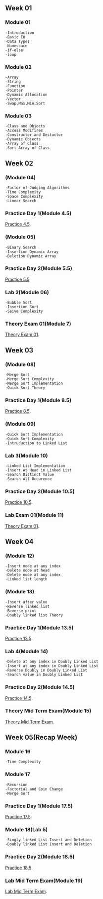 ## Week 01

### Module 01
``` 
-Introduction
-Basic IO
-Data Types 
-Namespace
-if-else 
-loop
```
### Module 02
```
-Array
-String
-Function
-Pointer
-Dynamic Allocation
-Vector
-Swap,Max,Min,Sort
```
### Module 03
```
-Class and Objects
-Access Modifires
-Constructor and Destuctor
-Dynamic Objects
-Array of Class
-Sort Array of Class
```

## Week 02

### (Module 04)
```
-Factor of Judging Algorithms
-Time Complexity
-Space Complexity
-Linear Search
```
### Practice Day 1(Module 4.5)
[Practice 4.5](https://docs.google.com/document/d/15yw1B-S63VL3LqQP86bCc4guX5BRW2J5Pktas_Bg7JE/edit).

### (Module 05)
```
-Binary Search
-Insertion Dynamic Array
-Deletion Dynamic Array
```
### Practice Day 2(Module 5.5)
[Practice 5.5](https://docs.google.com/document/d/1Q3f1xGFFDRZfV1r0MBKRT5ipppzNorquFyGLHyFqItU/edit).

### Lab 2(Module 06)
```
-Bubble Sort
-Insertion Sort
-Seive Complexity 
```
### Theory Exam 01(Module 7)
[Theory Exam 01](https://docs.google.com/document/d/11no3B5UqZ30GWnUCb0nRGwOdGm5lomyD2xh0mHX2ONI/edit?usp=sharing).

## Week 03

### (Module 08)
```
-Merge Sort
-Merge Sort Complexity
-Merge Sort Implementation
-Quick Sort Theory
```
### Practice Day 1(Module 8.5)
[Practice 8.5](https://docs.google.com/document/d/11Re0S3mgG1--Fn-NjLtVkS0fH_F1ioD5BRLw3LTFTuc/edit).

### (Module 09)
```
-Quick Sort Implementation
-Quick Sort Complexity
-Intruduction to Linked List
```

### Lab 3(Module 10)
```
-Linked List Implementation
-Insert At Head in Linked List
-Search Distinct Value
-Search All Occurence
```

### Practice Day 2(Module 10.5)
[Practice 10.5](https://docs.google.com/document/d/1fhdsyMQ-rSABiciSR_k--e-BZ2mt0ex5FZIPVwZwGB0/edit).


### Lab Exam 01(Module 11)
[Theory Exam 01](https://docs.google.com/document/d/1fxnTOvnXpqwPOOoRV617w1sNlTv8vSMbM4vNY71fsG4/edit).

## Week 04

### (Module 12)
```
-Insert node at any index
-Delete node at head
-Delete node at any index
-Linked list length
```

### (Module 13)
```
-Insert after value
-Reverse linked list
-Reverse print
-Doubly linked list Theory
```

### Practice Day 1(Module 13.5)
[Practice 13.5](https://docs.google.com/document/d/1rDVvCyg-uxr4LiElXq9sXLuzq2cyjJ_kroYK76ns3BU/edit).


### Lab 4(Module 14)
```
-Delete at any index in Doubly Linked List
-Insert at any index in Doubly Linked List
-Reverse Doubly in Doubly Linked List
-Search value in Doubly Linked List
```

### Practice Day 2(Module 14.5)
[Practice 14.5](https://docs.google.com/document/d/15HTwpuTs5hjuwKChOs2aOB8P9khBd4V8qOQpuKv3gEo/edit).


### Theory Mid Term Exam(Module 15)
[Theory Mid Term Exam](https://docs.google.com/document/d/1r6fqBXX8XZjWs-Pmklxnt-HOqVCyKELaCG5LvDAYQtg/edit).


## Week 05(Recap Week)

### Module 16
```
-Time Complexity
```

### Module 17
```
-Recursion
-Factorial and Coin Change
-Merge Sort
```

### Practice Day 1(Module 17.5)
[Practice 17.5](https://docs.google.com/document/d/1U0xYXAg2xzZWH8YbK-_yhPyIiAtU2EUl_2mQxPpEBdk/edit).



### Module 18(Lab 5)
```
-Singly linked List Insert and Deletion
-Doubly linked List Insert and Deletion
```

### Practice Day 2(Module 18.5)
[Practice 18.5](https://docs.google.com/document/d/1Xl0xHE-yB2TbVPNaFTJR2L6osdK-fc6CxjyOFItk2ew/edit).


### Lab Mid Term Exam(Module 19)
[Lab Mid Term Exam](https://docs.google.com/document/d/1GSGCSDb2ImO2qPyGZTpexsBrsvAblDQUt4aT9sL1tMA/edit).